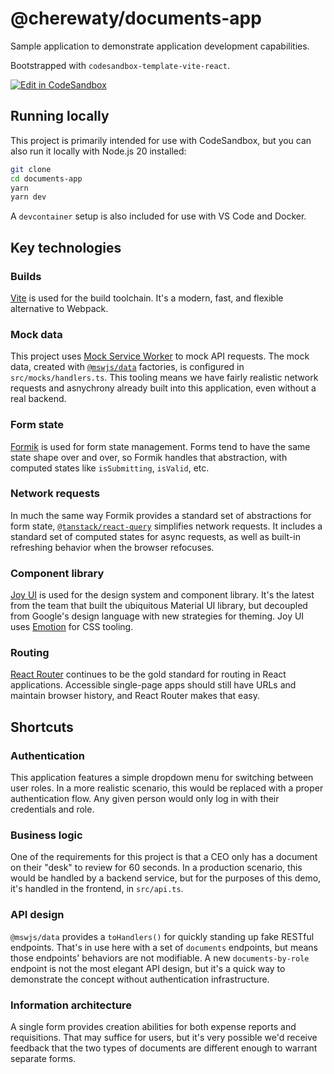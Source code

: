 # @cherewaty/documents-app

Sample application to demonstrate application development capabilities.

Bootstrapped with `codesandbox-template-vite-react`.

[![Edit in CodeSandbox](https://assets.codesandbox.io/github/button-edit-lime.svg)](https://codesandbox.io/p/github/cherewaty/documents-app/main)

## Running locally

This project is primarily intended for use with CodeSandbox, but you can also run it locally with Node.js 20 installed:

```bash
git clone
cd documents-app
yarn
yarn dev
```

A `devcontainer` setup is also included for use with VS Code and Docker.

## Key technologies

### Builds

[Vite](https://vitejs.dev/) is used for the build toolchain. It's a modern, fast, and flexible alternative to Webpack.

### Mock data

This project uses [Mock Service Worker](https://mswjs.io/) to mock API requests. The mock data, created with [`@mswjs/data`](https://github.com/mswjs/data) factories, is configured in `src/mocks/handlers.ts`. This tooling means we have fairly realistic network requests and asnychrony already built into this application, even without a real backend.

### Form state

[Formik](https://formik.org/) is used for form state management. Forms tend to have the same state shape over and over, so Formik handles that abstraction, with computed states like `isSubmitting`, `isValid`, etc.

### Network requests

In much the same way Formik provides a standard set of abstractions for form state, [`@tanstack/react-query`](https://tanstack.com/query/latest/docs/react/overview) simplifies network requests. It includes a standard set of computed states for async requests, as well as built-in refreshing behavior when the browser refocuses.

### Component library

[Joy UI](https://mui.com/joy-ui/getting-started/) is used for the design system and component library. It's the latest from the team that built the ubiquitous Material UI library, but decoupled from Google's design language with new strategies for theming. Joy UI uses [Emotion](https://emotion.sh) for CSS tooling.

### Routing

[React Router](https://reactrouter.com/) continues to be the gold standard for routing in React applications. Accessible single-page apps should still have URLs and maintain browser history, and React Router makes that easy.

## Shortcuts

### Authentication

This application features a simple dropdown menu for switching between user roles. In a more realistic scenario, this would be replaced with a proper authentication flow. Any given person would only log in with their credentials and role.

### Business logic

One of the requirements for this project is that a CEO only has a document on their "desk" to review for 60 seconds. In a production scenario, this would be handled by a backend service, but for the purposes of this demo, it's handled in the frontend, in `src/api.ts`.

### API design

`@mswjs/data` provides a `toHandlers()` for quickly standing up fake RESTful endpoints. That's in use here with a set of `documents` endpoints, but means those endpoints' behaviors are not modifiable. A new `documents-by-role` endpoint is not the most elegant API design, but it's a quick way to demonstrate the concept without authentication infrastructure.

### Information architecture

A single form provides creation abilities for both expense reports and requisitions. That may suffice for users, but it's very possible we'd receive feedback that the two types of documents are different enough to warrant separate forms.
